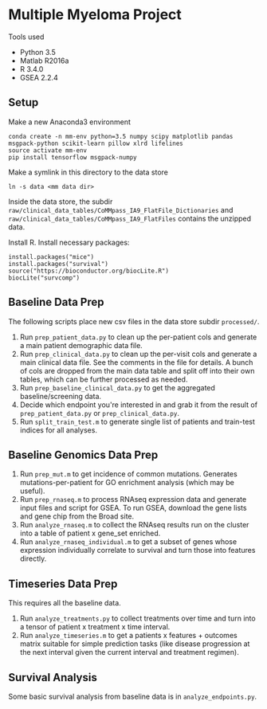 # Multiple Myeloma Project

Tools used
- Python 3.5
- Matlab R2016a
- R 3.4.0
- GSEA 2.2.4

## Setup

Make a new Anaconda3 environment
```
conda create -n mm-env python=3.5 numpy scipy matplotlib pandas msgpack-python scikit-learn pillow xlrd lifelines
source activate mm-env
pip install tensorflow msgpack-numpy
```


Make a symlink in this directory to the data store
```
ln -s data <mm data dir>
```

Inside the data store, the subdir `raw/clinical_data_tables/CoMMpass_IA9_FlatFile_Dictionaries` and `raw/clinical_data_tables/CoMMpass_IA9_FlatFiles` contains the unzipped data.

Install R. Install necessary packages:
```
install.packages("mice")
install.packages("survival")
source("https://bioconductor.org/biocLite.R")
biocLite("survcomp")
```

## Baseline Data Prep

The following scripts place new csv files in the data store subdir `processed/`.

1. Run `prep_patient_data.py` to clean up the per-patient cols and generate a main patient demographic data file.
2. Run `prep_clinical_data.py` to clean up the per-visit cols and generate a main clinical data file. See the comments in the file for details. A bunch of cols are dropped from the main data table and split off into their own tables, which can be further processed as needed.
3. Run `prep_baseline_clinical_data.py` to get the aggregated baseline/screening data.
4. Decide which endpoint you're interested in and grab it from the result of `prep_patient_data.py` or `prep_clinical_data.py`.
5. Run `split_train_test.m` to generate single list of patients and train-test indices for all analyses.

## Baseline Genomics Data Prep

1. Run `prep_mut.m` to get incidence of common mutations. Generates mutations-per-patient for GO enrichment analysis (which may be useful).
2. Run `prep_rnaseq.m` to process RNAseq expression data and generate input files and script for GSEA. To run GSEA, download the gene lists and gene chip from the Broad site.
3. Run `analyze_rnaseq.m` to collect the RNAseq results run on the cluster into a table of patient x gene_set enriched.
4. Run `analyze_rnaseq_individual.m` to get a subset of genes whose expression individually correlate to survival and turn those into features directly. 

## Timeseries Data Prep

This requires all the baseline data.

1. Run `analyze_treatments.py` to collect treatments over time and turn into a tensor of patient x treatment x time interval.
2. Run `analyze_timeseries.m` to get a patients x features + outcomes matrix suitable for simple prediction tasks (like disease progression at the next interval given the current interval and treatment regimen).

## Survival Analysis

Some basic survival analysis from baseline data is in `analyze_endpoints.py`.